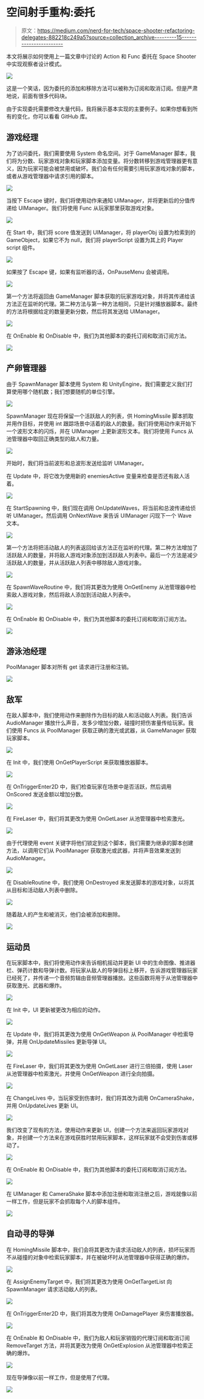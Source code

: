 # 空间射手重构:委托

> 原文：<https://medium.com/nerd-for-tech/space-shooter-refactoring-delegates-882218c249a5?source=collection_archive---------15----------------------->

本文将展示如何使用上一篇文章中讨论的 Action 和 Func 委托在 Space Shooter 中实现观察者设计模式。

![](img/58b2039efa9b55ffd7223ded1a3079b0.png)

这是一个笑话，因为委托的添加和移除方法可以被称为订阅和取消订阅。但是严肃地说，前面有很多代码块。

由于实现委托需要修改大量代码，我将展示基本实现的主要例子。如果你想看到所有的变化，你可以看看 GitHub 库。

## 游戏经理

为了访问委托，我们需要使用 System 命名空间。对于 GameManager 脚本，我们将为分数、玩家游戏对象和玩家脚本添加变量。将分数转移到游戏管理器更有意义，因为玩家可能会被禁用或破坏。我们会有任何需要引用玩家游戏对象的脚本，或者从游戏管理器中请求引用的脚本。

![](img/b194fa6365981f68587c28e2de68fde5.png)

当按下 Escape 键时，我们将使用动作来通知 UIManager，并将更新后的分值传递给 UIManager。我们将使用 Func 从玩家那里获取游戏对象。

![](img/5bd4edc281be881df446d7a72183696f.png)

在 Start 中，我们将 score 值发送到 UIManager，将 playerObj 设置为检索到的 GameObject，如果它不为 null，我们将 playerScript 设置为其上的 Player script 组件。

![](img/5ad6bc15a93ee74aca061092019395d0.png)

如果按了 Escape 键，如果有监听器的话，OnPauseMenu 会被调用。

![](img/9e78eb1412126dd0f9121c58333d7a61.png)

第一个方法将返回由 GameManager 脚本获取的玩家游戏对象，并将其传递给该方法正在监听的代理。第二种方法与第一种方法相同，只是针对播放器脚本。最终的方法将根据给定的数量更新分数，然后将其发送给 UIManager。

![](img/a75f0c01dcc1afd3af24295f2fe562ef.png)

在 OnEnable 和 OnDisable 中，我们为其他脚本的委托订阅和取消订阅方法。

![](img/8601c581f7584d11f02c707ff7bf5c14.png)

## 产卵管理器

由于 SpawnManager 脚本使用 System 和 UnityEngine，我们需要定义我们打算使用哪个随机数；我们想要随机的单位引擎。

![](img/51f3147e760563bd7c9aad89fb292c04.png)

SpawnManager 现在将保留一个活跃敌人的列表，供 HomingMissile 脚本抓取并用作目标，并使用 int 跟踪场景中活着的敌人的数量。我们将使用动作来开始下一个波形文本的闪烁，并在 UIManager 上更新波形文本。我们将使用 Funcs 从池管理器中取回正确类型的敌人和力量。

![](img/ea89fcf1963f74e2a1fcd9147dbd9e30.png)

开始时，我们将当前波形和总波形发送给监听 UIManager。

在 Update 中，将它改为使用新的 enemiesActive 变量来检查是否还有敌人活着。

![](img/cf5b7bf8492cd58ad45f7dbc4979ad62.png)

在 StartSpawning 中，我们现在调用 OnUpdateWaves，将当前和总波传递给侦听 UIManager。然后调用 OnNextWave 来告诉 UIManager 闪现下一个 Wave 文本。

![](img/af58af8a8922907ee21bced394dd7b52.png)

第一个方法将把活动敌人的列表返回给该方法正在监听的代理。第二种方法增加了活跃敌人的数量，并将敌人游戏对象添加到活跃敌人列表中。最后一个方法是减少活跃敌人的数量，并从活跃敌人列表中移除敌人游戏对象。

![](img/e410fe9805ee93b97c9d17672fd2895f.png)

在 SpawnWaveRoutine 中，我们将其更改为使用 OnGetEnemy 从池管理器中检索敌人游戏对象，然后将敌人添加到活动敌人列表中。

![](img/7fa0d1e78ee9320e0b6dabd78bc2d7cc.png)

在 OnEnable 和 OnDisable 中，我们为其他脚本的委托订阅和取消订阅方法。

![](img/d6410f8087ef98964329a4355c6cbc81.png)

## 游泳池经理

PoolManager 脚本对所有 get 请求进行注册和注销。

![](img/0bb27aa9e5cc1a6ec16c96606afd20a9.png)

## 敌军

在敌人脚本中，我们使用动作来删除作为目标的敌人和活动敌人列表。我们告诉 AudioManager 播放什么声音，发多少增加分数，碰撞时把伤害量传给玩家。我们使用 Funcs 从 PoolManager 获取正确的激光或武器，从 GameManager 获取玩家脚本。

![](img/e1c40e6d2758ade41b1a19405f51f879.png)

在 Init 中，我们使用 OnGetPlayerScript 来获取播放器脚本。

![](img/bbe10ae87d56ce6eb0d45c1f0f2f760e.png)

在 OnTriggerEnter2D 中，我们检查玩家在场景中是否活跃，然后调用 OnScored 发送金额以增加分数。

![](img/f734f3620170451ecf09918608054599.png)

在 FireLaser 中，我们将其更改为使用 OnGetLaser 从池管理器中检索激光。

![](img/c450da1738260901c8f2634e8963991b.png)

由于代理使用 event 关键字将他们锁定到这个脚本，我们需要为继承的脚本创建方法，以调用它们从 PoolManager 获取激光或武器，并将声音效果发送到 AudioManager。

![](img/29687ba19c2aafd5d99eeaeef9e92d50.png)

在 DisableRoutine 中，我们使用 OnDestroyed 来发送脚本的游戏对象，以将其从目标和活动敌人列表中删除。

![](img/88c487be09f4235449c1995a31b6af83.png)

随着敌人的产生和被消灭，他们会被添加和删除。

![](img/8242584bd5ee483236f9630a6e4f1786.png)

## 运动员

在玩家脚本中，我们将使用动作来告诉相机摇动并更新 UI 中的生命图像、推进器栏、弹药计数和导弹计数。将玩家从敌人的导弹目标上移开，告诉游戏管理器玩家已经死了，并传递一个音频剪辑由音频管理器播放。这些函数将用于从池管理器中获取激光、武器和爆炸。

![](img/3d600442f198b646088c926ace87d33e.png)

在 Init 中，UI 更新被更改为相应的动作。

![](img/9952628b0a506f058f7b0d2ca5608d77.png)

在 Update 中，我们将其更改为使用 OnGetWeapon 从 PoolManager 中检索导弹，并用 OnUpdateMissiles 更新导弹 UI。

![](img/7748ed2d8f3e447034243df88b421b45.png)

在 FireLaser 中，我们将其更改为使用 OnGetLaser 进行三倍拍摄，使用 Laser 从池管理器中检索激光，并使用 OnGetWeapon 进行全向拍摄。

![](img/57620c76e73656aef4689c4807e7b286.png)

在 ChangeLives 中，当玩家受到伤害时，我们将其改为调用 OnCameraShake，并用 OnUpdateLives 更新 UI。

![](img/98f160a68e9ec9ebfc8f6512dfa30a37.png)

我们改变了现有的方法，使用动作来更新 UI，创建一个方法来返回玩家游戏对象，并创建一个方法来在游戏获胜时禁用玩家脚本，这样玩家就不会受到伤害或移动了。

![](img/2e43340a64aef331f6a68259c80621c0.png)

在 OnEnable 和 OnDisable 中，我们为其他脚本的委托订阅和取消订阅方法。

![](img/9a3d05b826d8b49c1394db8a5b140f0a.png)

在 UIManager 和 CameraShake 脚本中添加注册和取消注册之后，游戏就像以前一样工作，但是玩家不会抓取每个人的脚本组件。

![](img/297af47a1895e7f6da4c4ce384634564.png)

## 自动寻的导弹

在 HomingMissile 脚本中，我们会将其更改为请求活动敌人的列表，损坏玩家而不从碰撞的对象中检索玩家脚本，并在被破坏时从池管理器中获得正确的爆炸。

![](img/1003b4790b39bad287bfe6e8e10d59df.png)

在 AssignEnemyTarget 中，我们将其更改为使用 OnGetTargetList 向 SpawnManager 请求活动敌人的列表。

![](img/8689dd3d4662366e5818ec4e5b499b13.png)

在 OnTriggerEnter2D 中，我们将其改为使用 OnDamagePlayer 来伤害播放器。

![](img/8adfc4000e5b8ca849ed980109402ee9.png)

在 OnEnable 和 OnDisable 中，我们为敌人和玩家销毁的代理订阅和取消订阅 RemoveTarget 方法，并将其更改为使用 OnGetExplosion 从池管理器中检索正确的爆炸。

![](img/d1cd8953661b607df8121099636710a4.png)

现在导弹像以前一样工作，但是使用了代理。

![](img/b13c09ecb2aad558aff2c71c6dbbe3b8.png)